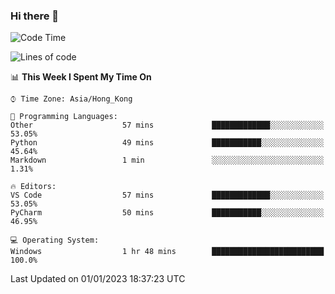 ### Hi there 👋

<!--
**RoiexLee/RoiexLee** is a ✨ _special_ ✨ repository because its `README.md` (this file) appears on your GitHub profile.

Here are some ideas to get you started:

- 🔭 I’m currently working on ...
- 🌱 I’m currently learning ...
- 👯 I’m looking to collaborate on ...
- 🤔 I’m looking for help with ...
- 💬 Ask me about ...
- 📫 How to reach me: ...
- 😄 Pronouns: ...
- ⚡ Fun fact: ...
-->

<!--START_SECTION:waka-->
![Code Time](http://img.shields.io/badge/Code%20Time-124%20hrs%204%20mins-blue)

![Lines of code](https://img.shields.io/badge/From%20Hello%20World%20I%27ve%20Written-3%20Thousand%20lines%20of%20code-blue)

📊 **This Week I Spent My Time On** 

```text
⌚︎ Time Zone: Asia/Hong_Kong

💬 Programming Languages: 
Other                    57 mins             █████████████░░░░░░░░░░░░   53.05% 
Python                   49 mins             ███████████░░░░░░░░░░░░░░   45.64% 
Markdown                 1 min               ░░░░░░░░░░░░░░░░░░░░░░░░░   1.31%

🔥 Editors: 
VS Code                  57 mins             █████████████░░░░░░░░░░░░   53.05% 
PyCharm                  50 mins             ███████████░░░░░░░░░░░░░░   46.95%

💻 Operating System: 
Windows                  1 hr 48 mins        █████████████████████████   100.0%

```


 Last Updated on 01/01/2023 18:37:23 UTC
<!--END_SECTION:waka-->
